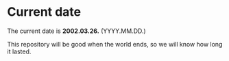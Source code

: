 # Current date

The current date is **2002.03.26.** (YYYY.MM.DD.)

This repository will be good when the world ends, so we will know how long it lasted.